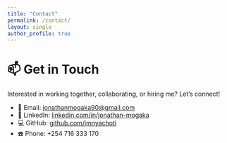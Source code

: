 ```yaml
---
title: "Contact"
permalink: /contact/
layout: single
author_profile: true
---
```


# 📫 Get in Touch

Interested in working together, collaborating, or hiring me? Let’s connect!

- 📧 Email: [jonathanmogaka90@gmail.com](mailto:jonathanmogaka90@gmail.com)
- 💼 LinkedIn: [linkedin.com/in/jonathan-mogaka](https://www.linkedin.com/in/jonathan-mogaka)  
- 💻 GitHub: [github.com/jmnyachoti](https://github.com/jmnyachoti)  
- ☎️ Phone: +254 716 333 170 
